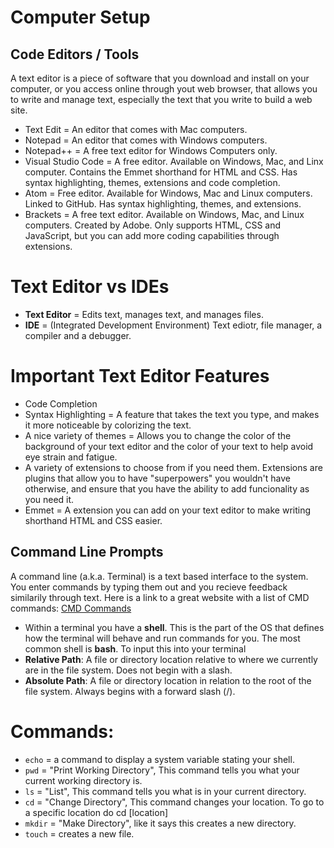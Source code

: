 # Computer Setup


## Code Editors / Tools

 A text editor is a piece of software that you download and install on your computer, or you access online through yout web browser, that allows you to write and manage text, especially the text that you write to build a web site.
 
 * Text Edit = An editor that comes with Mac computers.
 * Notepad = An editor that comes with Windows computers.
 * Notepad++ = A free text editor for Windows Computers only.
 * Visual Studio Code = A free editor. Available on Windows, Mac, and Linx computer. Contains the Emmet shorthand for HTML and CSS. Has syntax highlighting, themes, extensions and code completion.
 * Atom = Free editor. Available for Windows, Mac and Linux computers. Linked to GitHub. Has syntax highlighting, themes, and extensions.
 * Brackets = A free text editor. Available on Windows, Mac, and Linux computers. Created by Adobe. Only supports HTML, CSS and JavaScript, but you can add more coding capabilities through extensions.
 
 # Text Editor vs IDEs
 
 - **Text Editor** = Edits text, manages text, and manages files.
 - **IDE** = (Integrated Development Environment) Text ediotr, file manager, a compiler and a debugger.

# Important Text Editor Features

- Code Completion
- Syntax Highlighting = A feature that takes the text you type, and makes it more noticeable by colorizing the text.
- A nice variety of themes = Allows you to change the color of the background of your text editor and the color of your text to help avoid eye strain and fatigue.
- A variety of extensions to choose from if you need them. Extensions are plugins that allow you to have "superpowers" you wouldn't have otherwise, and ensure that you have the ability to add funcionality as you need it.
- Emmet = A extension you can add on your text editor to make writing shorthand HTML and CSS easier.

## Command Line Prompts

A command line (a.k.a. Terminal) is a text based interface to the system. You enter commands by typing them out and you recieve feedback similarily through text.
Here is a link to a great website with a list of CMD commands: [CMD Commands](https://www.thomas-krenn.com/en/wiki/Cmd_commands_under_Windows) 

- Within a terminal you have a **shell**. This is the part of the OS that defines how the terminal will behave and run commands for you. The most common shell is **bash**. To input this into your terminal 
- **Relative Path**: A file or directory location relative to where we currently are in the file system. Does not begin with a slash.
- **Absolute Path**: A file or directory location in relation to the root of the file system. Always begins with a forward slash (/).

# Commands:
- `echo` = a command to display a system variable stating your shell.
- `pwd` = "Print Working Directory", This command tells you what your current working directory is.
- `ls` = "List", This command tells you what is in your current directory.
- `cd` = "Change Directory", This command changes your location. To go to a specific location do cd [location]
- `mkdir` = "Make Directory", like it says this creates a new directory.
- `touch` = creates a new file.

